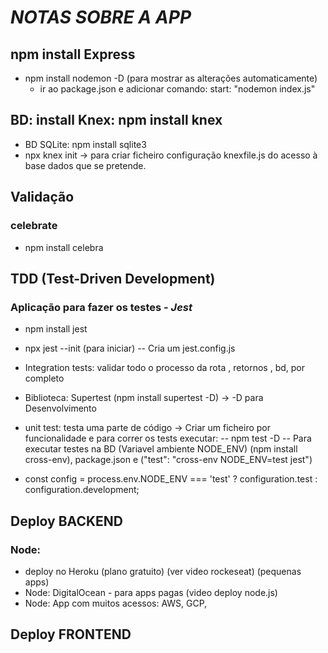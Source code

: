 # _NOTAS SOBRE A APP_

## npm install Express

- npm install nodemon -D (para mostrar as alterações automaticamente)
  - ir ao package.json e adicionar comando: start: "nodemon index.js"

## BD: install Knex: npm install knex

- BD SQLite: npm install sqlite3
- npx knex init -> para criar ficheiro configuração knexfile.js do acesso à base dados que se pretende.

## Validação

### celebrate

- npm install celebra

## TDD (Test-Driven Development)

### Aplicação para fazer os testes - _Jest_

- npm install jest
- npx jest --init (para iniciar)
  -- Cria um jest.config.js

- Integration tests: validar todo o processo da rota , retornos , bd, por completo
- Biblioteca: Supertest (npm install supertest -D) -> -D para Desenvolvimento
- unit test: testa uma parte de código
  -> Criar um ficheiro por funcionalidade e para correr os tests executar:
  -- npm test -D
  -- Para executar testes na BD (Variavel ambiente NODE_ENV) (npm install cross-env), package.json e ("test": "cross-env NODE_ENV=test jest")
- const config = process.env.NODE_ENV === 'test' ? configuration.test : configuration.development;

## Deploy BACKEND

### Node:

- deploy no Heroku (plano gratuito) (ver video rockeseat) (pequenas apps)
- Node: DigitalOcean - para apps pagas (video deploy node.js)
- Node: App com muitos acessos: AWS, GCP,

## Deploy FRONTEND

### 

